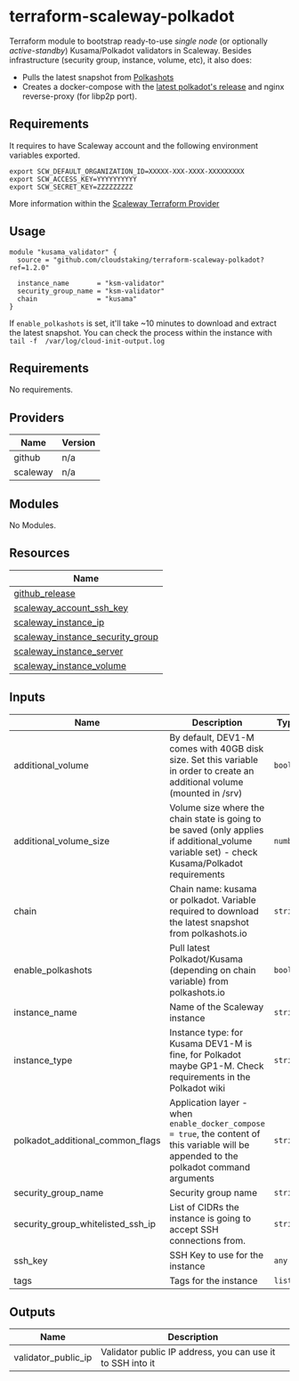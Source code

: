 # terraform-scaleway-polkadot

Terraform module to bootstrap ready-to-use _single node_ (or optionally _active-standby_) Kusama/Polkadot validators in Scaleway. Besides infrastructure (security group, instance, volume, etc), it also does:
- Pulls the latest snapshot from [Polkashots](https://polkashots.io)
- Creates a docker-compose with the [latest polkadot's release](https://github.com/paritytech/polkadot/releases) and nginx reverse-proxy (for libp2p port).

## Requirements

It requires to have Scaleway account and the following environment variables exported. 

```
export SCW_DEFAULT_ORGANIZATION_ID=XXXXX-XXX-XXXX-XXXXXXXXX
export SCW_ACCESS_KEY=YYYYYYYYYY
export SCW_SECRET_KEY=ZZZZZZZZZ
```

More information within the [Scaleway Terraform Provider](https://registry.terraform.io/providers/scaleway/scaleway/latest/docs)

## Usage

```hcl
module "kusama_validator" {
  source = "github.com/cloudstaking/terraform-scaleway-polkadot?ref=1.2.0"

  instance_name       = "ksm-validator"
  security_group_name = "ksm-validator"
  chain               = "kusama"
}
```

If `enable_polkashots` is set, it'll take ~10 minutes to download and extract the latest snapshot. You can check the process within the instance with `tail -f  /var/log/cloud-init-output.log`

<!-- BEGINNING OF PRE-COMMIT-TERRAFORM DOCS HOOK -->
## Requirements

No requirements.

## Providers

| Name | Version |
|------|---------|
| github | n/a |
| scaleway | n/a |

## Modules

No Modules.

## Resources

| Name |
|------|
| [github_release](https://registry.terraform.io/providers/integrations/github/latest/docs/data-sources/release) |
| [scaleway_account_ssh_key](https://registry.terraform.io/providers/scaleway/scaleway/latest/docs/resources/account_ssh_key) |
| [scaleway_instance_ip](https://registry.terraform.io/providers/scaleway/scaleway/latest/docs/resources/instance_ip) |
| [scaleway_instance_security_group](https://registry.terraform.io/providers/scaleway/scaleway/latest/docs/resources/instance_security_group) |
| [scaleway_instance_server](https://registry.terraform.io/providers/scaleway/scaleway/latest/docs/resources/instance_server) |
| [scaleway_instance_volume](https://registry.terraform.io/providers/scaleway/scaleway/latest/docs/resources/instance_volume) |

## Inputs

| Name | Description | Type | Default | Required |
|------|-------------|------|---------|:--------:|
| additional\_volume | By default, DEV1-M comes with 40GB disk size. Set this variable in order to create an additional volume (mounted in /srv) | `bool` | `true` | no |
| additional\_volume\_size | Volume size where the chain state is going to be saved (only applies if additional\_volume variable set) - check Kusama/Polkadot requirements | `number` | `200` | no |
| chain | Chain name: kusama or polkadot. Variable required to download the latest snapshot from polkashots.io | `string` | `"kusama"` | no |
| enable\_polkashots | Pull latest Polkadot/Kusama (depending on chain variable) from polkashots.io | `bool` | `true` | no |
| instance\_name | Name of the Scaleway instance | `string` | `"validator"` | no |
| instance\_type | Instance type: for Kusama DEV1-M is fine, for Polkadot maybe GP1-M. Check requirements in the Polkadot wiki | `string` | `"DEV1-M"` | no |
| polkadot\_additional\_common\_flags | Application layer - when `enable_docker_compose = true`, the content of this variable will be appended to the polkadot command arguments | `string` | `""` | no |
| security\_group\_name | Security group name | `string` | `""` | no |
| security\_group\_whitelisted\_ssh\_ip | List of CIDRs the instance is going to accept SSH connections from. | `string` | `"0.0.0.0/0"` | no |
| ssh\_key | SSH Key to use for the instance | `any` | n/a | yes |
| tags | Tags for the instance | `list` | `[]` | no |

## Outputs

| Name | Description |
|------|-------------|
| validator\_public\_ip | Validator public IP address, you can use it to SSH into it |
<!-- END OF PRE-COMMIT-TERRAFORM DOCS HOOK -->
